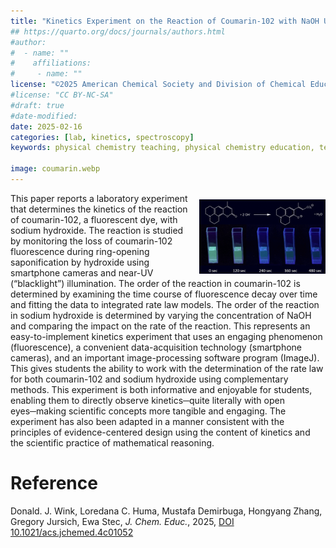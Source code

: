 ```yaml
---
title: "Kinetics Experiment on the Reaction of Coumarin-102 with NaOH Using Smartphone Fluorescence Imaging"
## https://quarto.org/docs/journals/authors.html
#author:
#  - name: ""
#    affiliations:
#     - name: ""
license: "©2025 American Chemical Society and Division of Chemical Education, Inc."
#license: "CC BY-NC-SA"
#draft: true
#date-modified:
date: 2025-02-16
categories: [lab, kinetics, spectroscopy]
keywords: physical chemistry teaching, physical chemistry education, teaching resources, kinetics, fluorescence spectroscopy, laboratory

image: coumarin.webp
---
```


<img src="coumarin.webp" width="40%" align="right" style="padding: 10px 0px 0px 10px;"/>

This paper reports a laboratory experiment that determines the kinetics of the reaction of coumarin-102, a fluorescent dye, with sodium hydroxide. The reaction is studied by monitoring the loss of coumarin-102 fluorescence during ring-opening saponification by hydroxide using smartphone cameras and near-UV (“blacklight”) illumination. The order of the reaction in coumarin-102 is determined by examining the time course of fluorescence decay over time and fitting the data to integrated rate law models. The order of the reaction in sodium hydroxide is determined by varying the concentration of NaOH and comparing the impact on the rate of the reaction. This represents an easy-to-implement kinetics experiment that uses an engaging phenomenon (fluorescence), a convenient data-acquisition technology (smartphone cameras), and an important image-processing software program (ImageJ). This gives students the ability to work with the determination of the rate law for both coumarin-102 and sodium hydroxide using complementary methods. This experiment is both informative and enjoyable for students, enabling them to directly observe kinetics─quite literally with open eyes─making scientific concepts more tangible and engaging. The experiment has also been adapted in a manner consistent with the principles of evidence-centered design using the content of kinetics and the scientific practice of mathematical reasoning.


# Reference

Donald. J. Wink, Loredana C. Huma, Mustafa Demirbuga, Hongyang Zhang, Gregory Jursich, Ewa Stec, *J. Chem. Educ.*, 2025, [DOI 10.1021/acs.jchemed.4c01052](https://doi.org/10.1021/acs.jchemed.4c01052)

